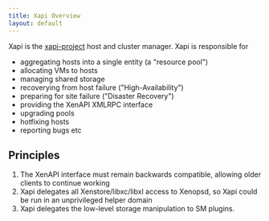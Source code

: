 ```yaml
---
title: Xapi Overview
layout: default
---
```

Xapi is the [xapi-project](http://github.com/xapi-project) host and cluster manager.
Xapi is responsible for
- aggregating hosts into a single entity (a "resource pool")
- allocating VMs to hosts
- managing shared storage
- recoverying from host failure ("High-Availability")
- preparing for site failure ("Disaster Recovery")
- providing the XenAPI XMLRPC interface
- upgrading pools
- hotfixing hosts
- reporting bugs
etc

## Principles

1. The XenAPI interface must remain backwards compatible, allowing older
   clients to continue working
2. Xapi delegates all Xenstore/libxc/libxl access to Xenopsd, so Xapi could
   be run in an unprivileged helper domain
3. Xapi delegates the low-level storage manipulation to SM plugins.
